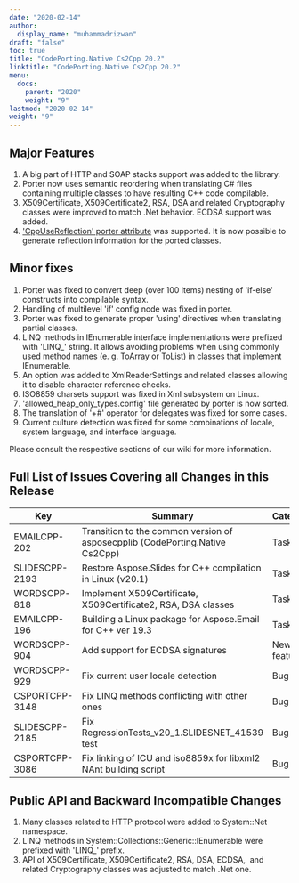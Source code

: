 ```yaml
---
date: "2020-02-14"
author:
  display_name: "muhammadrizwan"
draft: "false"
toc: true
title: "CodePorting.Native Cs2Cpp 20.2"
linktitle: "CodePorting.Native Cs2Cpp 20.2"
menu:
  docs:
    parent: "2020"
    weight: "9"
lastmod: "2020-02-14"
weight: "9"
---
```


## Major Features ##

1. A big part of HTTP and SOAP stacks support was added to the library.
1. Porter now uses semantic reordering when translating C# files containing multiple classes to have resulting C++ code compilable.
1. X509Certificate, X509Certificate2, RSA, DSA and related Cryptography classes were improved to match .Net behavior. ECDSA support was added.
1. ['CppUseReflection' porter attribute](https://docs.codeporting.com/native/cs2cpp/developer-guide/codeporting-native-cs2cpp-attributes/#HCppUseReflection) was supported. It is now possible to generate reflection information for the ported classes.

## Minor fixes ##

1. Porter was fixed to convert deep (over 100 items) nesting of 'if-else' constructs into compilable syntax.
1. Handling of multilevel 'if' config node was fixed in porter.
1. Porter was fixed to generate proper 'using' directives when translating partial classes.
1. LINQ methods in IEnumerable interface implementations were prefixed with 'LINQ_' string. It allows avoiding problems when using commonly used method names (e. g. ToArray or ToList) in classes that implement IEnumerable.
1. An option was added to XmlReaderSettings and related classes allowing it to disable character reference checks.
1. ISO8859 charsets support was fixed in Xml subsystem on Linux.
1. 'allowed_heap_only_types.config' file generated by porter is now sorted.
1. The translation of '+#' operator for delegates was fixed for some cases.
1. Current culture detection was fixed for some combinations of locale, system language, and interface language.

Please consult the respective sections of our wiki for more information.

## Full List of Issues Covering all Changes in this Release ##

| Key | Summary | Category
---| ---|  ---|
|EMAILCPP-202|Transition to the common version of asposecpplib (CodePorting.Native Cs2Cpp)|Task
|SLIDESCPP-2193|Restore Aspose.Slides for C++ compilation in Linux (v20.1)|Task
|WORDSCPP-818|Implement X509Certificate, X509Certificate2, RSA, DSA classes|Task
|EMAILCPP-196|Building a Linux package for Aspose.Email for C++ ver 19.3|Task
|WORDSCPP-904|Add support for ECDSA signatures|New feature
|WORDSCPP-929|Fix current user locale detection|Bug
|CSPORTCPP-3148|Fix LINQ methods conflicting with other ones|Bug
|SLIDESCPP-2185|Fix RegressionTests_v20_1.SLIDESNET_41539 test|Bug
|CSPORTCPP-3086|Fix linking of ICU and iso8859x for libxml2 NAnt building script|Bug

## Public API and Backward Incompatible Changes ##

1. Many classes related to HTTP protocol were added to System::Net namespace.
1. LINQ methods in System::Collections::Generic::IEnumerable<T> were prefixed with 'LINQ_' prefix.
1. API of X509Certificate, X509Certificate2, RSA, DSA, ECDSA,  and related Cryptography classes was adjusted to match .Net one.
